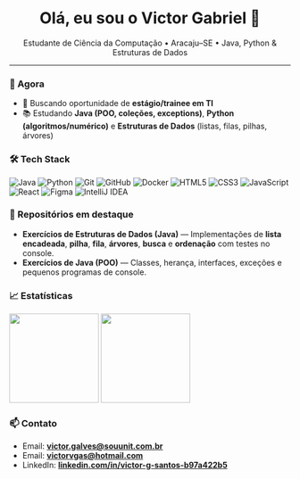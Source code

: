 <h1 align="center">Olá, eu sou o Victor Gabriel 👋</h1>
<p align="center">
  Estudante de Ciência da Computação • Aracaju–SE • Java, Python & Estruturas de Dados
</p>

---

### 🔭 Agora
- 🚀 Buscando oportunidade de **estágio/trainee em TI**
- 📚 Estudando **Java (POO, coleções, exceptions)**, **Python (algoritmos/numérico)** e **Estruturas de Dados** (listas, filas, pilhas, árvores)

### 🛠️ Tech Stack
<p>
  <img alt="Java" src="https://img.shields.io/badge/Java-ED8B00?logo=java&logoColor=white">
  <img alt="Python" src="https://img.shields.io/badge/Python-3776AB?logo=python&logoColor=white">
  <img alt="Git" src="https://img.shields.io/badge/Git-F05032?logo=git&logoColor=white">
  <img alt="GitHub" src="https://img.shields.io/badge/GitHub-181717?logo=github&logoColor=white">
  <img alt="Docker" src="https://img.shields.io/badge/Docker-2496ED?logo=docker&logoColor=white">
  <img alt="HTML5" src="https://img.shields.io/badge/HTML5-E34F26?logo=html5&logoColor=white">
  <img alt="CSS3" src="https://img.shields.io/badge/CSS3-1572B6?logo=css3&logoColor=white">
  <img alt="JavaScript" src="https://img.shields.io/badge/JavaScript-F7DF1E?logo=javascript&logoColor=black">
  <img alt="React" src="https://img.shields.io/badge/React-20232A?logo=react&logoColor=61DAFB">
  <img alt="Figma" src="https://img.shields.io/badge/Figma-F24E1E?logo=figma&logoColor=white">
  <img alt="IntelliJ IDEA" src="https://img.shields.io/badge/IntelliJ%20IDEA-000000?logo=intellijidea&logoColor=white">
</p>

### 📌 Repositórios em destaque
- **Exercícios de Estruturas de Dados (Java)** — Implementações de **lista encadeada**, **pilha**, **fila**, **árvores**, **busca** e **ordenação** com testes no console.
- **Exercícios de Java (POO)** — Classes, herança, interfaces, exceções e pequenos programas de console.

### 📈 Estatísticas
<p>
  <img height="160" src="https://github-readme-stats.vercel.app/api?username=vxctorgabriel&show_icons=true&hide_title=true" />
  <img height="160" src="https://github-readme-streak-stats.herokuapp.com/?user=vxctorgabriel" />
</p>

### 📫 Contato
- Email: **victor.galves@souunit.com.br**
- Email: **victorvgas@hotmail.com**
- LinkedIn: **[linkedin.com/in/victor-g-santos-b97a422b5](https://www.linkedin.com/in/victor-g-santos-b97a422b5)**
